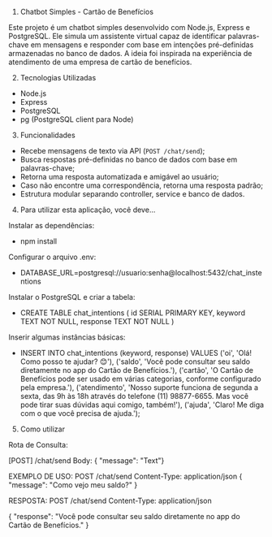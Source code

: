1. Chatbot Simples - Cartão de Benefícios

Este projeto é um chatbot simples desenvolvido com Node.js, Express e PostgreSQL. Ele simula um assistente virtual capaz de identificar palavras-chave em mensagens e responder com base em intenções pré-definidas armazenadas no banco de dados. A ideia foi inspirada na experiência de atendimento de uma empresa de cartão de benefícios.

2. Tecnologias Utilizadas

- Node.js  
- Express  
- PostgreSQL  
- pg (PostgreSQL client para Node)  

3. Funcionalidades

- Recebe mensagens de texto via API (`POST /chat/send`);
- Busca respostas pré-definidas no banco de dados com base em palavras-chave;
- Retorna uma resposta automatizada e amigável ao usuário;
- Caso não encontre uma correspondência, retorna uma resposta padrão;
- Estrutura modular separando controller, service e banco de dados.

4. Para utilizar esta aplicação, você deve...

Instalar as dependências:
- npm install

Configurar o arquivo .env:
- DATABASE_URL=postgresql://usuario:senha@localhost:5432/chat_instentions

Instalar o PostgreSQL e criar a tabela:
- CREATE TABLE chat_intentions (
  id SERIAL PRIMARY KEY,
  keyword TEXT NOT NULL,
  response TEXT NOT NULL
)

Inserir algumas instâncias básicas:
- INSERT INTO chat_intentions (keyword, response) 
VALUES
('oi', 'Olá! Como posso te ajudar? 😊'),
('saldo', 'Você pode consultar seu saldo diretamente no app do Cartão de Benefícios.'),
('cartão', 'O Cartão de Benefícios pode ser usado em várias categorias, conforme configurado pela empresa.'),
('atendimento', 'Nosso suporte funciona de segunda a sexta, das 9h às 18h através do telefone (11) 98877-6655. Mas você pode tirar suas dúvidas aqui comigo, também!'),
('ajuda', 'Claro! Me diga com o que você precisa de ajuda.');

5. Como utilizar

Rota de Consulta:

[POST] /chat/send
Body: { "message": "Text"}

EXEMPLO DE USO:
POST /chat/send
Content-Type: application/json
{
  "message": "Como vejo meu saldo?"
}

RESPOSTA: 
POST /chat/send
Content-Type: application/json

{
  "response": "Você pode consultar seu saldo diretamente no app do Cartão de Benefícios."
}


